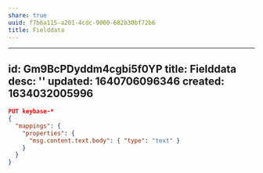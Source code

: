```yaml
---
share: true
uuid: f7b6a115-a201-4cdc-9000-682b30bf72b6
title: Fielddata
---
```

---
id: Gm9BcPDyddm4cgbi5f0YP
title: Fielddata
desc: ''
updated: 1640706096346
created: 1634032005996
---



``` json
PUT keybase-*
{
  "mappings": {
    "properties": {
      "msg.content.text.body": { "type": "text" }
    }
  }
}
```